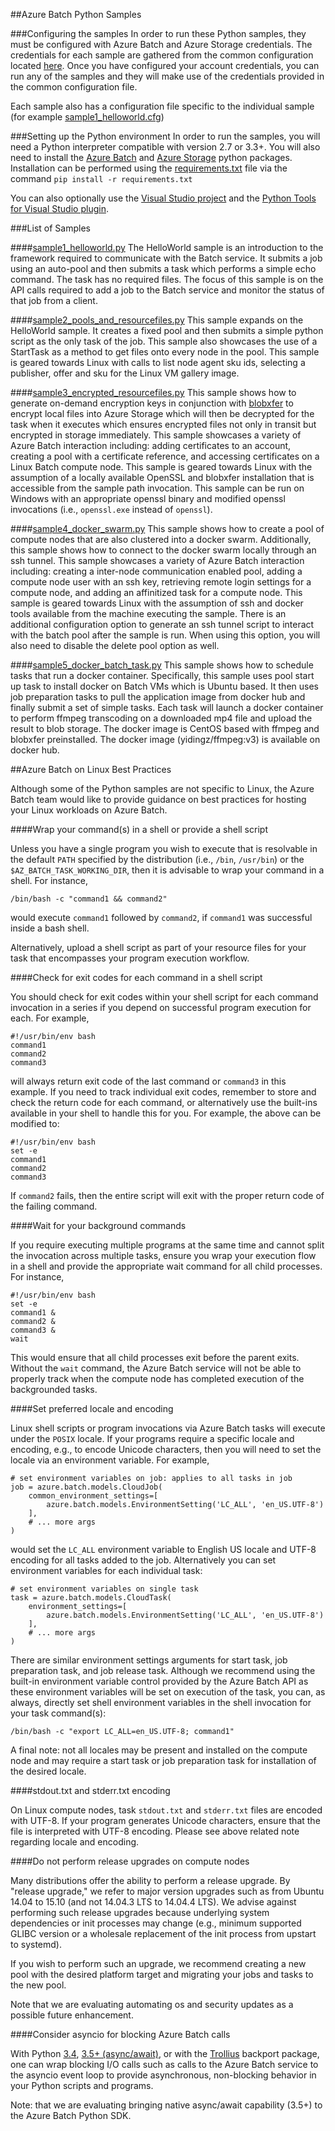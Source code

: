##Azure Batch Python Samples

###Configuring the samples
In order to run these Python samples, they must be configured with Azure Batch
and Azure Storage credentials. The credentials for each sample are gathered
from the common configuration located [here](./configuration.cfg). Once you
have configured your account credentials, you can run any of the samples and
they will make use of the credentials provided in the common configuration
file.

Each sample also has a configuration file specific to the individual sample
(for example [sample1\_helloworld.cfg](./sample1_helloworld.cfg))

###Setting up the Python environment
In order to run the samples, you will need a Python interpreter compatible
with version 2.7 or 3.3+. You will also need to install the
[Azure Batch](https://pypi.python.org/pypi/azure-batch) and
[Azure Storage](https://pypi.python.org/pypi/azure-storage) python packages.
Installation can be performed using the [requirements.txt](./requirements.txt)
file via the command `pip install -r requirements.txt`

You can also optionally use the
[Visual Studio project](./BatchSamples.pyproj) and the
[Python Tools for Visual Studio plugin](https://github.com/Microsoft/PTVS/wiki/PTVS-Installation).

###List of Samples

####[sample1\_helloworld.py](./sample1_helloworld.py)
The HelloWorld sample is an introduction to the framework required to
communicate with the Batch service. It submits a job using an auto-pool and
then submits a task which performs a simple echo command.  The task has no
required files.  The focus of this sample is on the API calls required to add
a job to the Batch service and monitor the status of that job from a client.

####[sample2\_pools\_and\_resourcefiles.py](./sample2_pools_and_resourcefiles.py)
This sample expands on the HelloWorld sample. It creates a fixed pool and then
submits a simple python script as the only task of the job. This sample also
showcases the use of a StartTask as a method to get files onto every node in
the pool. This sample is geared towards Linux with calls to list node agent
sku ids, selecting a publisher, offer and sku for the Linux VM gallery image.

####[sample3\_encrypted\_resourcefiles.py](./sample3_encrypted_resourcefiles.py)
This sample shows how to generate on-demand encryption keys in conjunction with
[blobxfer](../Storage) to encrypt local files into Azure Storage which will
then be decrypted for the task when it executes which ensures encrypted files
not only in transit but encrypted in storage immediately. This sample
showcases a variety of Azure Batch interaction including: adding certificates
to an account, creating a pool with a certificate reference, and accessing
certificates on a Linux Batch compute node. This sample is geared towards
Linux with the assumption of a locally available OpenSSL and blobxfer
installation that is accessible from the sample path invocation. This sample
can be run on Windows with an appropriate openssl binary and modified
openssl invocations (i.e., `openssl.exe` instead of `openssl`).

####[sample4\_docker\_swarm.py](./sample4\_docker\_swarm.py)
This sample shows how to create a pool of compute nodes that are also
clustered into a docker swarm. Additionally, this sample shows how to connect
to the docker swarm locally through an ssh tunnel. This sample showcases a
variety of Azure Batch interaction including: creating a inter-node
communication enabled pool, adding a compute node user with an ssh key,
retrieving remote login settings for a compute node, and adding an affinitized
task for a compute node. This sample is geared towards Linux with the
assumption of ssh and docker tools available from the machine executing the
sample. There is an additional configuration option to generate an ssh
tunnel script to interact with the batch pool after the sample is run. When
using this option, you will also need to disable the delete pool option as
well.

####[sample5\_docker\_batch\_task.py](./sample5\_docker\_batch\_task.py)
This sample shows how to schedule tasks that run a docker container.
Specifically, this sample uses pool start up task to install docker
on Batch VMs which is Ubuntu based. It then uses job preparation tasks to
pull the application image from docker hub and finally submit a set of simple
tasks. Each task will launch a docker container to perform ffmpeg transcoding
on a downloaded mp4 file and upload the result to blob storage. The docker
image is CentOS based with ffmpeg and blobxfer preinstalled. The docker image
(yidingz/ffmpeg:v3) is available on docker hub.

##Azure Batch on Linux Best Practices

Although some of the Python samples are not specific to Linux, the Azure Batch
team would like to provide guidance on best practices for hosting your Linux
workloads on Azure Batch.

####Wrap your command(s) in a shell or provide a shell script

Unless you have a single program you wish to execute that is resolvable in the
default `PATH` specified by the distribution (i.e., `/bin`, `/usr/bin`) or
the `$AZ_BATCH_TASK_WORKING_DIR`, then it is advisable to wrap your command
in a shell. For instance,

    /bin/bash -c "command1 && command2"

would execute `command1` followed by `command2`, if `command1` was successful
inside a bash shell.

Alternatively, upload a shell script as part of your resource files for
your task that encompasses your program execution workflow.

####Check for exit codes for each command in a shell script

You should check for exit codes within your shell script for each command
invocation in a series if you depend on successful program execution for
each. For example,

    #!/usr/bin/env bash
    command1
    command2
    command3

will always return exit code of the last command or `command3` in this
example. If you need to track individual exit codes, remember to store and
check the return code for each command, or alternatively use the built-ins
available in your shell to handle this for you. For example, the above can be
modified to:

    #!/usr/bin/env bash
    set -e
    command1
    command2
    command3

If `command2` fails, then the entire script will exit with the proper
return code of the failing command.

####Wait for your background commands

If you require executing multiple programs at the same time and cannot split
the invocation across multiple tasks, ensure you wrap your execution flow in
a shell and provide the appropriate wait command for all child processes. For
instance,

    #!/usr/bin/env bash
    set -e
    command1 &
    command2 &
    command3 &
    wait

This would ensure that all child processes exit before the parent exits.
Without the `wait` command, the Azure Batch service will not be able to
properly track when the compute node has completed execution of the
backgrounded tasks.

####Set preferred locale and encoding

Linux shell scripts or program invocations via Azure Batch tasks will execute
under the `POSIX` locale. If your programs require a specific locale and
encoding, e.g., to encode Unicode characters, then you will need to set the
locale via an environment variable. For example,

    # set environment variables on job: applies to all tasks in job
    job = azure.batch.models.CloudJob(
        common_environment_settings=[
            azure.batch.models.EnvironmentSetting('LC_ALL', 'en_US.UTF-8')
        ],
        # ... more args
    )

would set the `LC_ALL` environment variable to English US locale and UTF-8
encoding for all tasks added to the job. Alternatively you can set environment
variables for each individual task:

    # set environment variables on single task
    task = azure.batch.models.CloudTask(
        environment_settings=[
            azure.batch.models.EnvironmentSetting('LC_ALL', 'en_US.UTF-8')
        ],
        # ... more args
    )

There are similar environment settings arguments for start task, job
preparation task, and job release task. Although we recommend using the
built-in environment variable control provided by the Azure Batch API as
these environment variables will be set on execution of the task, you
can, as always, directly set shell environment variables in the shell
invocation for your task command(s):

    /bin/bash -c "export LC_ALL=en_US.UTF-8; command1"

A final note: not all locales may be present and installed on the compute node
and may require a start task or job preparation task for installation of the
desired locale.

####stdout.txt and stderr.txt encoding

On Linux compute nodes, task `stdout.txt` and `stderr.txt` files are encoded
with UTF-8. If your program generates Unicode characters, ensure that the file
is interpreted with UTF-8 encoding. Please see above related note regarding
locale and encoding.

####Do not perform release upgrades on compute nodes

Many distributions offer the ability to perform a release upgrade. By
"release upgrade," we refer to major version upgrades such as from Ubuntu
14.04 to 15.10 (and not 14.04.3 LTS to 14.04.4 LTS). We advise against
performing such release upgrades because underlying system dependencies
or init processes may change (e.g., minimum supported GLIBC version or a
wholesale replacement of the init process from upstart to systemd).

If you wish to perform such an upgrade, we recommend creating a new pool
with the desired platform target and migrating your jobs and tasks to the
new pool.

Note that we are evaluating automating os and security updates as a possible
future enhancement.

####Consider asyncio for blocking Azure Batch calls

With Python [3.4](https://docs.python.org/3.4/library/asyncio.html),
[3.5+ (async/await)](https://docs.python.org/3.5/library/asyncio.html), or
with the [Trollius](https://pypi.python.org/pypi/trollius) backport package,
one can wrap blocking I/O calls such as calls to the Azure Batch service to
the asyncio event loop to provide asynchronous, non-blocking behavior in your
Python scripts and programs.

Note: that we are evaluating bringing native async/await capability (3.5+) to
the Azure Batch Python SDK.
